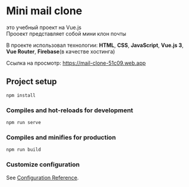 
<h1>Mini mail clone</h1> это учебный проект на Vue.js <br/>
Прооект представляет собой мини клон почты

В проекте использовал технологии: <b>HTML</b>, <b>CSS</b>, <b>JavaScript</b>, <b>Vue.js 3</b>, <b>Vue Router</b>, <b>Firebase</b>(в качестве хостинга) <br/>

Ссылка на просмотр: https://mail-clone-51c09.web.app <br/>

## Project setup
```
npm install
```

### Compiles and hot-reloads for development
```
npm run serve
```

### Compiles and minifies for production
```
npm run build
```

### Customize configuration
See [Configuration Reference](https://cli.vuejs.org/config/).

